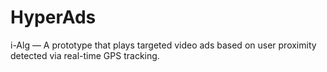 # HyperAds
i-Alg — A prototype that plays targeted video ads based on user proximity detected via real-time GPS tracking.

